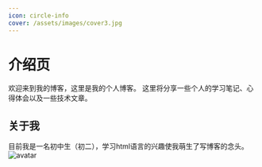```yaml
---
icon: circle-info
cover: /assets/images/cover3.jpg
---
```


# 介绍页
欢迎来到我的博客，这里是我的个人博客。
这里将分享一些个人的学习笔记、心得体会以及一些技术文章。
## 关于我
目前我是一名初中生（初二），学习html语言的兴趣使我萌生了写博客的念头。
<img :src="$withBase('/assets/images/5.jpg')" alt="avatar">

